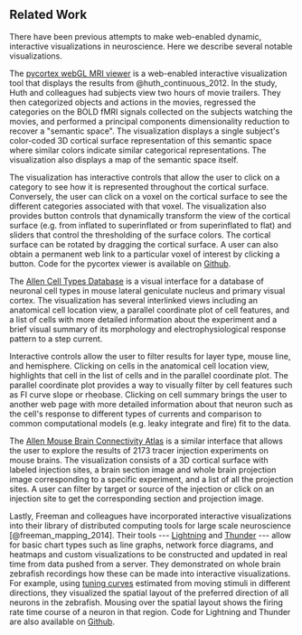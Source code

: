 ## Related Work
There have been previous attempts to make web-enabled dynamic, interactive visualizations in neuroscience. Here we describe several notable visualizations.

The [pycortex webGL MRI viewer](http://gallantlab.org/semanticmovies/) is a web-enabled interactive visualization tool that displays the results from @huth_continuous_2012. In the study, Huth and colleagues had subjects view two hours of movie trailers. They then categorized objects and actions in the movies, regressed the categories on the BOLD fMRI signals collected on the subjects watching the movies, and performed a principal components dimensionality reduction to recover a "semantic space". The visualization displays a single subject's color-coded 3D cortical surface representation of this semantic space where similar colors indicate similar categorical representations. The visualization also displays a map of the semantic space itself.

The visualization has interactive controls that allow the user to click on a category to see how it is represented throughout the cortical surface. Conversely, the user can click on a voxel on the cortical surface to see the different categories associated with that voxel. The visualization also provides button controls that dynamically transform the view of the cortical surface (e.g. from inflated to superinflated or from superinflated to flat) and sliders that control the thresholding of the surface colors. The cortical surface can be rotated by dragging the cortical surface. A user can also obtain a permanent web link to a particular voxel of interest by clicking a button. Code for the pycortex viewer is available on [Github](https://github.com/gallantlab/pycortex).

The [Allen Cell Types Database](http://celltypes.brain-map.org/) is a visual interface for a database of neuronal cell types in mouse lateral geniculate nucleus and primary visual cortex. The visualization has several interlinked views including an anatomical cell location view, a parallel coordinate plot of cell features, and a list of cells with more detailed information about the experiment and a brief visual summary of its morphology and electrophysiological response pattern to a step current.

Interactive controls allow the user to filter results for layer type, mouse line, and hemisphere. Clicking on cells in the anatomical cell location view, highlights that cell in the list of cells and in the parallel coordinate plot. The parallel coordinate plot provides a way to visually filter by cell features such as FI curve slope or rheobase. Clicking on cell summary brings the user to another web page with more detailed information about that neuron such as the cell's response to different types of currents and comparison to common computational models (e.g. leaky integrate and fire) fit to the data.

The [Allen Mouse Brain Connectivity Atlas](http://connectivity.brain-map.org/) is a similar interface that allows the user to explore the results of 2173 tracer injection experiments on mouse brains. The visualization consists of a 3D cortical surface with labeled injection sites, a brain section image and whole brain projection image corresponding to a specific experiment, and a list of all the projection sites. A user can filter by target or source of the injection or click on an injection site to get the corresponding section and projection image.

Lastly, Freeman and colleagues have incorporated interactive visualizations into their library of distributed computing tools for large scale neuroscience [@freeman_mapping_2014]. Their tools --- [Lightning](http://lightning-viz.org/) and [Thunder](http://thunder-project.org/) --- allow for basic chart types such as line graphs, network force diagrams, and heatmaps and custom visualizations to be constructed and updated in real time from data pushed from a server. They demonstrated on whole brain zebrafish recordings how these can be made into interactive visualizations. For example, using [tuning curves](http://research.janelia.org/zebrafish/tuning.html) estimated from moving stimuli in different directions, they visualized the spatial layout of the preferred direction of all neurons in the zebrafish. Mousing over the spatial layout shows the firing rate time course of a neuron in that region. Code for Lightning and Thunder are also available on [Github](https://github.com/freeman-lab).
